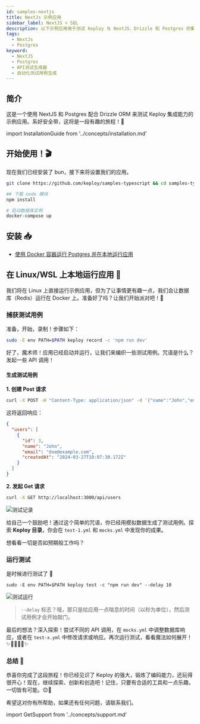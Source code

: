 ```yaml
---
id: samples-nextjs
title: NextJs 示例应用
sidebar_label: NextJS + SQL
description: 以下示例应用用于测试 Keploy 与 NextJS、Drizzle 和 Postgres 的集成能力。
tags:
  - NextJs
  - Postgres
keyword:
  - NextJS
  - Postgres
  - API测试生成器
  - 自动化测试用例生成
---
```


## 简介

这是一个使用 NextJS 和 Postgres 配合 Drizzle ORM 来测试 Keploy 集成能力的示例应用。系好安全带，这将是一段有趣的旅程！🎢

import InstallationGuide from '../concepts/installation.md'

<InstallationGuide/>

## 开始使用！🎬

现在我们已经安装了 bun，接下来将设置我们的应用。

```bash
git clone https://github.com/keploy/samples-typescript && cd samples-typscript/nextjs-postgres

## 下载 node 模块
npm install

# 启动数据库实例
docker-compose up
```

## 安装 📥

- [使用 Docker 容器运行 Postgres 并在本地运行应用](#在-linuxwsl-上本地运行应用-)

## 在 Linux/WSL 上本地运行应用 🐧

我们将在 Linux 上直接运行示例应用，但为了让事情更有趣一点，我们会让数据库（Redis）运行在 Docker 上。准备好了吗？让我们开始派对吧！🎉

### 捕获测试用例

准备，开始，录制！步骤如下：

```bash
sudo -E env PATH=$PATH keploy record -c 'npm run dev'
```

好了，魔术师！应用已经启动并运行，让我们来编织一些测试用例。咒语是什么？发起一些 API 调用！

#### 生成测试用例

**1. 创建 Post 请求**

```sh
curl -X POST -H "Content-Type: application/json" -d '{"name":"John","email":"doe@example.com"}' http://localhost:3000/api/users
```

这将返回响应：

```json
{
  "users": [
    {
      "id": 3,
      "name": "John",
      "email": "doe@example.com",
      "createdAt": "2024-03-27T10:07:30.172Z"
    }
  ]
}
```

**2. 发起 Get 请求**

```sh
curl -X GET http://localhost:3000/api/users
```

![测试记录](../../../static/img/nextjs-postgres-record.png)

给自己一个鼓励吧！通过这个简单的咒语，你已经用模拟数据生成了测试用例。探索 **Keploy 目录**，你会在 `test-1.yml` 和 `mocks.yml` 中发现你的成果。

想看看一切是否如预期般工作吗？

### 运行测试

是时候进行测试了 🧪

```shell
sudo -E env PATH=$PATH keploy test -c "npm run dev" --delay 10
```

![测试运行](../../../static/img/nextjs-postgres-test.png)

> `--delay` 标志？哦，那只是给应用一点喘息的时间（以秒为单位），然后测试用例才会开始敲门。

最后的想法？深入探索！尝试不同的 API 调用，在 `mocks.yml` 中调整数据库响应，或者在 `test-x.yml` 中修改请求或响应。再次运行测试，看看魔法如何展开！✨👩‍💻👨‍💻✨

### 总结 🎉

恭喜你完成了这段旅程！你已经见识了 Keploy 的强大，锻炼了编码能力，还玩得很开心！现在，继续探索、创新和创造吧！记住，只要有合适的工具和一点乐趣，一切皆有可能。😊🚀

希望这对你有所帮助，如果还有任何问题，请联系我们。

import GetSupport from '../concepts/support.md'

<GetSupport/>
